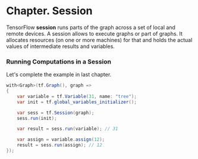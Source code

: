 # Chapter. Session

TensorFlow **session** runs parts of the graph across a set of local and remote devices. A session allows to execute graphs or part of graphs. It allocates resources (on one or more machines) for that and holds the actual values of intermediate results and variables.

### Running Computations in a Session

Let's complete the example in last chapter.

```csharp
with<Graph>(tf.Graph(), graph =>
{
    var variable = tf.Variable(31, name: "tree");
    var init = tf.global_variables_initializer();

    var sess = tf.Session(graph);
    sess.run(init);

    var result = sess.run(variable); // 31

    var assign = variable.assign(12);
    result = sess.run(assign); // 12
});
```

